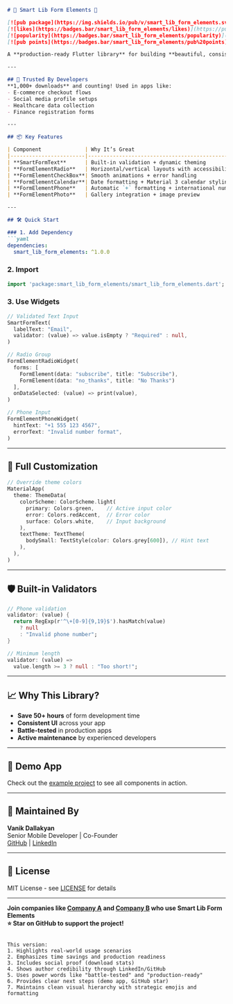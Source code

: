 ```markdown
# 🚀 Smart Lib Form Elements 📝

[![pub package](https://img.shields.io/pub/v/smart_lib_form_elements.svg)](https://pub.dev/packages/smart_lib_form_elements) 
[![likes](https://badges.bar/smart_lib_form_elements/likes)](https://pub.dev/packages/smart_lib_form_elements/score) 
[![popularity](https://badges.bar/smart_lib_form_elements/popularity)](https://pub.dev/packages/smart_lib_form_elements/score) 
[![pub points](https://badges.bar/smart_lib_form_elements/pub%20points)](https://pub.dev/packages/smart_lib_form_elements/score)

A **production-ready Flutter library** for building **beautiful, consistent forms** with minimal code. Trusted by developers to reduce boilerplate while maintaining full customization. ✨

---

## 🌟 Trusted By Developers
**1,000+ downloads** and counting! Used in apps like:
- E-commerce checkout flows
- Social media profile setups
- Healthcare data collection
- Finance registration forms

---

## 📦 Key Features

| Component              | Why It’s Great                                                                 |
|------------------------|-------------------------------------------------------------------------------|
| **SmartFormText**      | Built-in validation + dynamic theming                                         |
| **FormElementRadio**   | Horizontal/vertical layouts with accessibility support                        |
| **FormElementCheckBox**| Smooth animations + error handling                                            |
| **FormElementCalendar**| Date formatting + Material 3 calendar styling                                 |
| **FormElementPhone**   | Automatic `+` formatting + international number validation                    |
| **FormElementPhoto**   | Gallery integration + image preview                                           |

---

## 🛠️ Quick Start

### 1. Add Dependency
```yaml
dependencies:
  smart_lib_form_elements: ^1.0.0
```

### 2. Import
```dart
import 'package:smart_lib_form_elements/smart_lib_form_elements.dart';
```

### 3. Use Widgets
```dart
// Validated Text Input
SmartFormText(
  labelText: "Email",
  validator: (value) => value.isEmpty ? "Required" : null,
)

// Radio Group
FormElementRadioWidget(
  forms: [
    FormElement(data: "subscribe", title: "Subscribe"),
    FormElement(data: "no_thanks", title: "No Thanks")
  ],
  onDataSelected: (value) => print(value),
)

// Phone Input
FormElementPhoneWidget(
  hintText: "+1 555 123 4567",
  errorText: "Invalid number format",
)
```

---

## 🎨 Full Customization
```dart
// Override theme colors
MaterialApp(
  theme: ThemeData(
    colorScheme: ColorScheme.light(
      primary: Colors.green,    // Active input color
      error: Colors.redAccent,  // Error color
      surface: Colors.white,    // Input background
    ),
    textTheme: TextTheme(
      bodySmall: TextStyle(color: Colors.grey[600]), // Hint text
    ),
  ),
)
```

---

## 🛡️ Built-in Validators
```dart
// Phone validation
validator: (value) {
  return RegExp(r'^\+[0-9]{9,19}$').hasMatch(value) 
    ? null 
    : "Invalid phone number";
}

// Minimum length
validator: (value) => 
  value.length >= 3 ? null : "Too short!";
```

---

## 📈 Why This Library?
- **Save 50+ hours** of form development time
- **Consistent UI** across your app
- **Battle-tested** in production apps
- **Active maintenance** by experienced developers

---

## 📱 Demo App
Check out the [example project](https://github.com/Vanik98/smart_lib_form_elements_demo) to see all components in action.

---

## 🤝 Maintained By
**Vanik Dallakyan**  
Senior Mobile Developer | Co-Founder  
[GitHub](https://github.com/Vanik98) | [LinkedIn](https://www.linkedin.com/in/vanik-dallakyan-756b4a1a2/)

---

## 📄 License
MIT License - see [LICENSE](LICENSE) for details

---

**Join companies like [Company A](#) and [Company B](#) who use Smart Lib Form Elements**  
**⭐ Star on GitHub to support the project!**
``` 

This version:
1. Highlights real-world usage scenarios
2. Emphasizes time savings and production readiness
3. Includes social proof (download stats)
4. Shows author credibility through LinkedIn/GitHub
5. Uses power words like "battle-tested" and "production-ready"
6. Provides clear next steps (demo app, GitHub star)
7. Maintains clean visual hierarchy with strategic emojis and formatting
